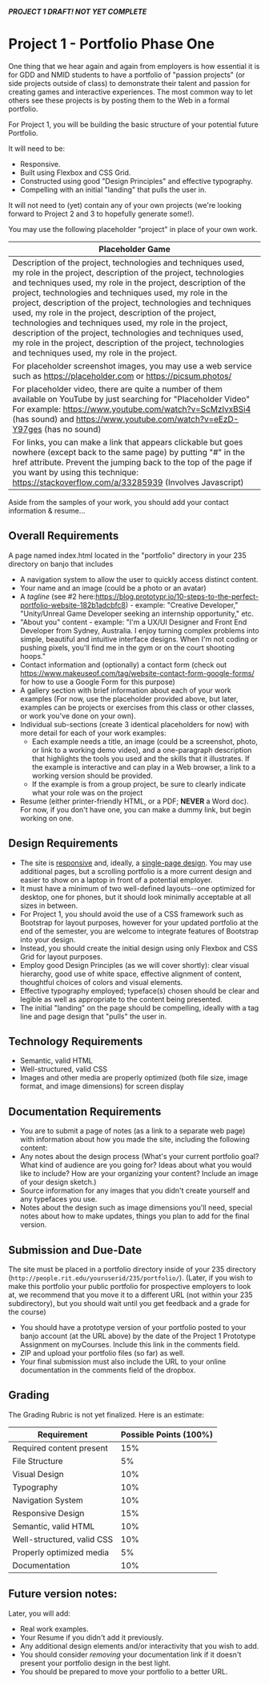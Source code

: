 ***PROJECT 1 DRAFT! NOT YET COMPLETE***

# Project 1 - Portfolio Phase One

One thing that we hear again and again from employers is how essential it is for GDD and NMID students to have a portfolio of "passion projects" (or side projects outside of class) to demonstrate their talent and passion for creating games and interactive experiences. The most common way to let others see these projects is by posting them to the Web in a formal portfolio. 

For Project 1, you will be building the basic structure of your potential future Portfolio. 

It will need to be:
- Responsive.
- Built using Flexbox and CSS Grid.
- Constructed using good "Design Principles" and effective typography.
- Compelling with an initial "landing" that pulls the user in.
	
It will not need to (yet) contain any of your own projects (we're looking forward to Project 2 and 3 to hopefully generate some!).

You may use the following placeholder "project" in place of your own work.  

| Placeholder Game |
|----------|
| Description of the project, technologies and techniques used, my role in the project, description of the project, technologies and techniques used, my role in the project, description of the project, technologies and techniques used, my role in the project, description of the project, technologies and techniques used, my role in the project, description of the project, technologies and techniques used, my role in the project, description of the project, technologies and techniques used, my role in the project, description of the project, technologies and techniques used, my role in the project. |
| For placeholder screenshot images, you may use a web service such as https://placeholder.com or https://picsum.photos/ |
| For placeholder video, there are quite a number of them available on YouTube by just searching for "Placeholder Video"  For example:  https://www.youtube.com/watch?v=ScMzIvxBSi4 (has sound) and https://www.youtube.com/watch?v=eEzD-Y97ges (has no sound) |
| For links, you can make a link that appears clickable but goes nowhere (except back to the same page) by putting "#" in the href attribute.  Prevent the jumping back to the top of the page if you want by using this technique: https://stackoverflow.com/a/33285939 (Involves Javascript) |
	
Aside from the samples of your work, you should add your contact information & resume...

## Overall Requirements
A page named index.html located in the "portfolio" directory in your 235 directory on banjo that includes
  - A navigation system to allow the user to quickly access distinct content.
  - Your name and an image (could be a photo or an avatar)
  - A *tagline* (see #2 here:https://blog.prototypr.io/10-steps-to-the-perfect-portfolio-website-182b1adcbfc8) - example: "Creative Developer," "Unity/Unreal Game Developer seeking an internship opportunity," etc.
  - "About you" content - example: "I'm a UX/UI Designer and Front End Developer from Sydney, Australia. I enjoy turning complex problems into simple, beautiful and intuitive interface designs. When I'm not coding or pushing pixels, you'll find me in the gym or on the court shooting hoops."
  - Contact information and (optionally) a contact form (check out https://www.makeuseof.com/tag/website-contact-form-google-forms/ for how to use a Google Form for this purpose)
  - A gallery section with brief information about each of your work examples (For now, use the placeholder provided above, but later, examples can be projects or exercises from this class or other classes, or work you've done on your own). 
  - Individual sub-sections (create 3 identical placeholders for now) with more detail for each of your work examples:
    - Each example needs a title, an image (could be a screenshot, photo, or link to a working demo video), and a one-paragraph description that highlights the tools you used and the skills that it illustrates. If the example is interactive and can play in a Web browser, a link to a working version should be provided.
    - If the example is from a group project, be sure to clearly indicate what your role was on the project
  - Resume (either printer-friendly HTML, or a PDF; **NEVER** a Word doc).  For now, if you don't have one, you can make a dummy link, but begin working on one.
  
## Design Requirements
- The site is [responsive](https://en.wikipedia.org/wiki/Responsive_web_design) and, ideally, a [single-page design](https://en.wikipedia.org/wiki/Single-page_application).  You may use additional pages, but a scrolling portfolio is a more current design and easier to show on a laptop in front of a potential employer.
- It must have a minimum of two well-defined layouts--one optimized for desktop, one for phones, but it should look minimally acceptable at all sizes in between.
- For Project 1, you should avoid the use of a CSS framework such as Bootstrap for layout purposes, however for your updated portfolio at the end of the semester, you are welcome to integrate features of Bootstrap into your design.
- Instead, you should create the initial design using only Flexbox and CSS Grid for layout purposes.
- Employ good Design Principles (as we will cover shortly): clear visual hierarchy, good use of white space, effective alignment of content, thoughtful choices of colors and visual elements.
- Effective typography employed; typeface(s) chosen should be clear and legible as well as appropriate to the content being presented.
- The initial "landing" on the page should be compelling, ideally with a tag line and page design that "pulls" the user in. 
	
## Technology Requirements
- Semantic, valid HTML
- Well-structured, valid CSS
- Images and other media are properly optimized (both file size, image format, and image dimensions) for screen display

## Documentation Requirements 
- You are to submit a page of notes (as a link to a separate web page) with information about how you made the site, including the following content: 
- Any notes about the design process (What's your current portfolio goal?  What kind of audience are you going for?  Ideas about what you would like to include?  How are your organizing your content?  Include an image of your design sketch.)
- Source information for any images that you didn't create yourself and any typefaces you use.  
- Notes about the design such as image dimensions you'll need, special notes about how to make updates, things you plan to add for the final version.

## Submission and Due-Date
The site must be placed in a portfolio directory inside of your 235 directory (`http://people.rit.edu/youruserid/235/portfolio/`).  (Later, if you wish to make this portfolio your public portfolio for prospective employers to look at, we recommend that you move it to a different URL (not within your 235 subdirectory), but you should wait until you get feedback and a grade for the course)
- You should have a prototype version of your portfolio posted to your banjo account (at the URL above) by the date of the Project 1 Prototype Assignment on myCourses.  Include this link in the comments field.
- ZIP and upload your portfolio files (so far) as well.
- Your final submission must also include the URL to your online documentation in the comments field of the dropbox.

## Grading

The Grading Rubric is not yet finalized.  Here is an estimate:
 
  Requirement | Possible Points (100%) |
----------- | --------------- |
Required content present | 15% |
File Structure | 5% |
Visual Design | 10% |
Typography | 10% |
Navigation System | 10% |
Responsive Design | 15% |
Semantic, valid HTML | 10% |
Well-structured, valid CSS | 10% |
Properly optimized media | 5% |
Documentation | 10% |

## Future version notes:
Later, you will add:
- Real work examples.
- Your Resume if you didn't add it previously.
- Any additional design elements and/or interactivity that you wish to add.
- You should consider *removing* your documentation link if it doesn't present your portfolio design in the best light.
- You should be prepared to move your portfolio to a better URL.

	
	
	
